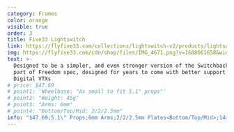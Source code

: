 ```yaml
---
category: Frames
color: orange
visible: true
order: 3
title: Five33 Lightswitch
link: https://flyfive33.com/collections/lightswitch-v2/products/lightswitch-v2-frame-kit
img: https://flyfive33.com/cdn/shop/files/IMG_4671.png?v=1688661658&width=1800
text: >-
  Designed to be a simpler, and even stronger version of the Switchback. Still a
  part of Freedom spec, designed for years to come with better support for
  Digital VTXs
# price: $47.69
# point1: 'Wheelbase: "As small to fit 5.1" props"'
# point2: "Weight: 45g"
# point3: "Arms: 6mm"
# point4: "Bottom/Top/Mid: 2/2/2.5mm"
info: "$47.69;5.1\" Props;6mm Arms;2/2/2.5mm Plates<Bottom/Top/Mid>;14mm Cams;20x20 Stacks;45g"
---
```

